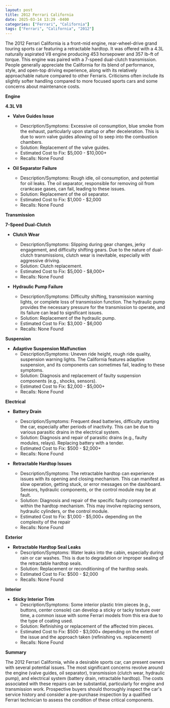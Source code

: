 ```yaml
---
layout: post
title: 2012 Ferrari California
date: 2025-03-14 13:29 -0400
categories: ["Ferrari", "California"]
tags: ["Ferrari", "California", "2012"]
---
```

The 2012 Ferrari California is a front-mid engine, rear-wheel-drive grand touring sports car featuring a retractable hardtop. It was offered with a 4.3L naturally aspirated V8 engine producing 453 horsepower and 357 lb-ft of torque. This engine was paired with a 7-speed dual-clutch transmission. People generally appreciate the California for its blend of performance, style, and open-top driving experience, along with its relatively approachable nature compared to other Ferraris. Criticisms often include its slightly softer handling compared to more focused sports cars and some concerns about maintenance costs.

**Engine**

**4.3L V8**

*   **Valve Guides Issue**
    *   Description/Symptoms: Excessive oil consumption, blue smoke from the exhaust, particularly upon startup or after deceleration. This is due to worn valve guides allowing oil to seep into the combustion chambers.
    *   Solution: Replacement of the valve guides.
    *   Estimated Cost to Fix: $5,000 - $10,000+
    *   Recalls: None Found

*   **Oil Separator Failure**
    *   Description/Symptoms: Rough idle, oil consumption, and potential for oil leaks. The oil separator, responsible for removing oil from crankcase gases, can fail, leading to these issues.
    *   Solution: Replacement of the oil separator.
    *   Estimated Cost to Fix: $1,000 - $2,000
    *   Recalls: None Found

**Transmission**

**7-Speed Dual-Clutch**

*   **Clutch Wear**
    *   Description/Symptoms: Slipping during gear changes, jerky engagement, and difficulty shifting gears. Due to the nature of dual-clutch transmissions, clutch wear is inevitable, especially with aggressive driving.
    *   Solution: Clutch replacement.
    *   Estimated Cost to Fix: $5,000 - $8,000+
    *   Recalls: None Found

*   **Hydraulic Pump Failure**
    *   Description/Symptoms: Difficulty shifting, transmission warning lights, or complete loss of transmission function. The hydraulic pump provides the necessary pressure for the transmission to operate, and its failure can lead to significant issues.
    *   Solution: Replacement of the hydraulic pump.
    *   Estimated Cost to Fix: $3,000 - $6,000
    *   Recalls: None Found

**Suspension**

*   **Adaptive Suspension Malfunction**
    *   Description/Symptoms: Uneven ride height, rough ride quality, suspension warning lights. The California features adaptive suspension, and its components can sometimes fail, leading to these symptoms.
    *   Solution: Diagnosis and replacement of faulty suspension components (e.g., shocks, sensors).
    *   Estimated Cost to Fix: $2,000 - $5,000+
    *   Recalls: None Found

**Electrical**

*   **Battery Drain**
    *   Description/Symptoms: Frequent dead batteries, difficulty starting the car, especially after periods of inactivity. This can be due to various parasitic drains in the electrical system.
    *   Solution: Diagnosis and repair of parasitic drains (e.g., faulty modules, relays). Replacing battery with a tender.
    *   Estimated Cost to Fix: $500 - $2,000+
    *   Recalls: None Found

*   **Retractable Hardtop Issues**
    *   Description/Symptoms: The retractable hardtop can experience issues with its opening and closing mechanism. This can manifest as slow operation, getting stuck, or error messages on the dashboard. Sensors, hydraulic components, or the control module may be at fault.
    *   Solution: Diagnosis and repair of the specific faulty component within the hardtop mechanism. This may involve replacing sensors, hydraulic cylinders, or the control module.
    *   Estimated Cost to Fix: $1,000 - $5,000+ depending on the complexity of the repair
    *   Recalls: None Found

**Exterior**

*   **Retractable Hardtop Seal Leaks**
    *   Description/Symptoms: Water leaks into the cabin, especially during rain or car washes. This is due to degradation or improper sealing of the retractable hardtop seals.
    *   Solution: Replacement or reconditioning of the hardtop seals.
    *   Estimated Cost to Fix: $500 - $2,000
    *   Recalls: None Found

**Interior**

*   **Sticky Interior Trim**
    *   Description/Symptoms: Some interior plastic trim pieces (e.g., buttons, center console) can develop a sticky or tacky texture over time, a common issue with some Ferrari models from this era due to the type of coating used.
    *   Solution: Refinishing or replacement of the affected trim pieces.
    *   Estimated Cost to Fix: $500 - $3,000+ depending on the extent of the issue and the approach taken (refinishing vs. replacement)
    *   Recalls: None Found

**Summary**

The 2012 Ferrari California, while a desirable sports car, can present owners with several potential issues. The most significant concerns revolve around the engine (valve guides, oil separator), transmission (clutch wear, hydraulic pump), and electrical system (battery drain, retractable hardtop). The costs associated with these repairs can be substantial, particularly for engine and transmission work. Prospective buyers should thoroughly inspect the car's service history and consider a pre-purchase inspection by a qualified Ferrari technician to assess the condition of these critical components.

